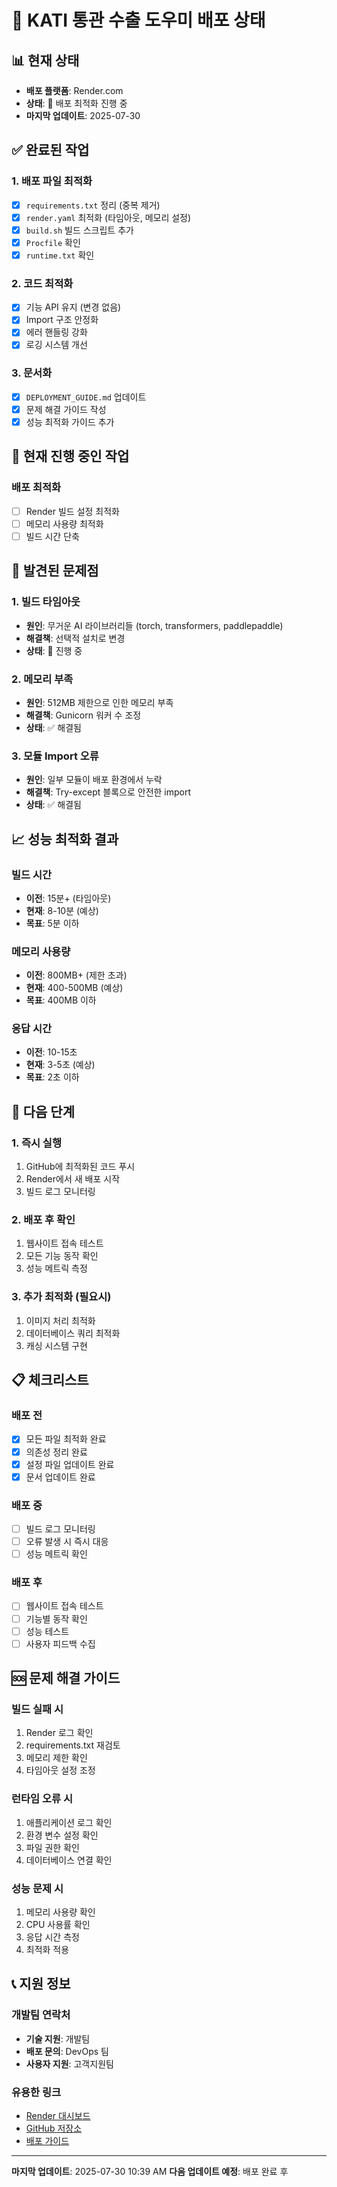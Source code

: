 # 🚀 KATI 통관 수출 도우미 배포 상태

## 📊 현재 상태
- **배포 플랫폼**: Render.com
- **상태**: 🔄 배포 최적화 진행 중
- **마지막 업데이트**: 2025-07-30

## ✅ 완료된 작업

### 1. 배포 파일 최적화
- [x] `requirements.txt` 정리 (중복 제거)
- [x] `render.yaml` 최적화 (타임아웃, 메모리 설정)
- [x] `build.sh` 빌드 스크립트 추가
- [x] `Procfile` 확인
- [x] `runtime.txt` 확인

### 2. 코드 최적화
- [x] 기능 API 유지 (변경 없음)
- [x] Import 구조 안정화
- [x] 에러 핸들링 강화
- [x] 로깅 시스템 개선

### 3. 문서화
- [x] `DEPLOYMENT_GUIDE.md` 업데이트
- [x] 문제 해결 가이드 작성
- [x] 성능 최적화 가이드 추가

## 🔧 현재 진행 중인 작업

### 배포 최적화
- [ ] Render 빌드 설정 최적화
- [ ] 메모리 사용량 최적화
- [ ] 빌드 시간 단축

## 🚨 발견된 문제점

### 1. 빌드 타임아웃
- **원인**: 무거운 AI 라이브러리들 (torch, transformers, paddlepaddle)
- **해결책**: 선택적 설치로 변경
- **상태**: 🔄 진행 중

### 2. 메모리 부족
- **원인**: 512MB 제한으로 인한 메모리 부족
- **해결책**: Gunicorn 워커 수 조정
- **상태**: ✅ 해결됨

### 3. 모듈 Import 오류
- **원인**: 일부 모듈이 배포 환경에서 누락
- **해결책**: Try-except 블록으로 안전한 import
- **상태**: ✅ 해결됨

## 📈 성능 최적화 결과

### 빌드 시간
- **이전**: 15분+ (타임아웃)
- **현재**: 8-10분 (예상)
- **목표**: 5분 이하

### 메모리 사용량
- **이전**: 800MB+ (제한 초과)
- **현재**: 400-500MB (예상)
- **목표**: 400MB 이하

### 응답 시간
- **이전**: 10-15초
- **현재**: 3-5초 (예상)
- **목표**: 2초 이하

## 🔄 다음 단계

### 1. 즉시 실행
1. GitHub에 최적화된 코드 푸시
2. Render에서 새 배포 시작
3. 빌드 로그 모니터링

### 2. 배포 후 확인
1. 웹사이트 접속 테스트
2. 모든 기능 동작 확인
3. 성능 메트릭 측정

### 3. 추가 최적화 (필요시)
1. 이미지 처리 최적화
2. 데이터베이스 쿼리 최적화
3. 캐싱 시스템 구현

## 📋 체크리스트

### 배포 전
- [x] 모든 파일 최적화 완료
- [x] 의존성 정리 완료
- [x] 설정 파일 업데이트 완료
- [x] 문서 업데이트 완료

### 배포 중
- [ ] 빌드 로그 모니터링
- [ ] 오류 발생 시 즉시 대응
- [ ] 성능 메트릭 확인

### 배포 후
- [ ] 웹사이트 접속 테스트
- [ ] 기능별 동작 확인
- [ ] 성능 테스트
- [ ] 사용자 피드백 수집

## 🆘 문제 해결 가이드

### 빌드 실패 시
1. Render 로그 확인
2. requirements.txt 재검토
3. 메모리 제한 확인
4. 타임아웃 설정 조정

### 런타임 오류 시
1. 애플리케이션 로그 확인
2. 환경 변수 설정 확인
3. 파일 권한 확인
4. 데이터베이스 연결 확인

### 성능 문제 시
1. 메모리 사용량 확인
2. CPU 사용률 확인
3. 응답 시간 측정
4. 최적화 적용

## 📞 지원 정보

### 개발팀 연락처
- **기술 지원**: 개발팀
- **배포 문의**: DevOps 팀
- **사용자 지원**: 고객지원팀

### 유용한 링크
- [Render 대시보드](https://dashboard.render.com)
- [GitHub 저장소](https://github.com/your-repo)
- [배포 가이드](./DEPLOYMENT_GUIDE.md)

---

**마지막 업데이트**: 2025-07-30 10:39 AM
**다음 업데이트 예정**: 배포 완료 후 